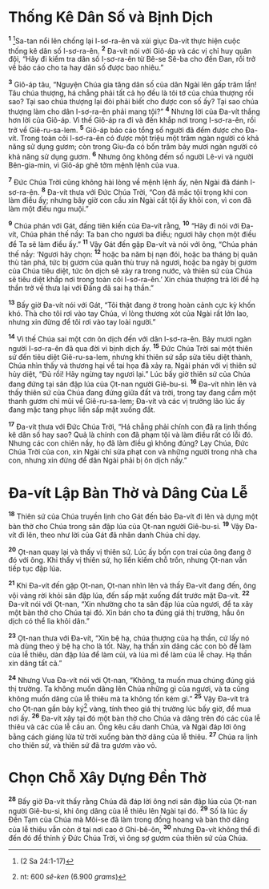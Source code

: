 # Thống Kê Dân Số và Bịnh Dịch
<sup><b>1</b></sup> [^1*]Sa-tan nổi lên chống lại I-sơ-ra-ên và xúi giục Ða-vít thực hiện cuộc thống kê dân số I-sơ-ra-ên. <sup><b>2</b></sup> Ða-vít nói với Giô-áp và các vị chỉ huy quân đội, “Hãy đi kiểm tra dân số I-sơ-ra-ên từ Bê-se Sê-ba cho đến Ðan, rồi trở về báo cáo cho ta hay dân số được bao nhiêu.”

<sup><b>3</b></sup> Giô-áp tâu, “Nguyện Chúa gia tăng dân số của dân Ngài lên gấp trăm lần! Tâu chúa thượng, há chẳng phải tất cả họ đều là tôi tớ của chúa thượng rồi sao? Tại sao chúa thượng lại đòi phải biết cho được con số ấy? Tại sao chúa thượng làm cho dân I-sơ-ra-ên phải mang tội?” <sup><b>4</b></sup> Nhưng lời của Ða-vít thắng hơn lời của Giô-áp. Vì thế Giô-áp ra đi và đến khắp nơi trong I-sơ-ra-ên, rồi trở về Giê-ru-sa-lem. <sup><b>5</b></sup> Giô-áp báo cáo tổng số người đã đếm được cho Ða-vít. Trong toàn cõi I-sơ-ra-ên có được một triệu một trăm ngàn người có khả năng sử dụng gươm; còn trong Giu-đa có bốn trăm bảy mươi ngàn người có khả năng sử dụng gươm. <sup><b>6</b></sup> Nhưng ông không đếm số người Lê-vi và người Bên-gia-min, vì Giô-áp ghê tởm mệnh lệnh của vua.

<sup><b>7</b></sup> Ðức Chúa Trời cũng không hài lòng về mệnh lệnh ấy, nên Ngài đã đánh I-sơ-ra-ên. <sup><b>8</b></sup> Ða-vít thưa với Ðức Chúa Trời, “Con đã mắc tội trọng khi con làm điều ấy; nhưng bây giờ con cầu xin Ngài cất tội ấy khỏi con, vì con đã làm một điều ngu muội.”

<sup><b>9</b></sup> Chúa phán với Gát, đấng tiên kiến của Ða-vít rằng, <sup><b>10</b></sup> “Hãy đi nói với Ða-vít, Chúa phán thế nầy: Ta ban cho ngươi ba điều; ngươi hãy chọn một điều để Ta sẽ làm điều ấy.” <sup><b>11</b></sup> Vậy Gát đến gặp Ða-vít và nói với ông, “Chúa phán thế nầy: ‘Ngươi hãy chọn: <sup><b>12</b></sup> hoặc ba năm bị nạn đói, hoặc ba tháng bị quân thù tàn phá, tức bị gươm của quân thù truy nã ngươi, hoặc ba ngày bị gươm của Chúa tiêu diệt, tức ôn dịch sẽ xảy ra trong nước, và thiên sứ của Chúa sẽ tiêu diệt khắp nơi trong toàn cõi I-sơ-ra-ên.’ Xin chúa thượng trả lời để hạ thần trở về thưa lại với Ðấng đã sai hạ thần.”

<sup><b>13</b></sup> Bấy giờ Ða-vít nói với Gát, “Tôi thật đang ở trong hoàn cảnh cực kỳ khốn khó. Thà cho tôi rơi vào tay Chúa, vì lòng thương xót của Ngài rất lớn lao, nhưng xin đừng để tôi rơi vào tay loài người.”

<sup><b>14</b></sup> Vì thế Chúa sai một cơn ôn dịch đến với dân I-sơ-ra-ên. Bảy mươi ngàn người I-sơ-ra-ên đã qua đời vì bịnh dịch ấy. <sup><b>15</b></sup> Ðức Chúa Trời sai một thiên sứ đến tiêu diệt Giê-ru-sa-lem, nhưng khi thiên sứ sắp sửa tiêu diệt thành, Chúa nhìn thấy và thương hại về tai họa đã xảy ra. Ngài phán với vị thiên sứ hủy diệt, “Ðủ rồi! Hãy ngừng tay ngươi lại.” Lúc bấy giờ thiên sứ của Chúa đang đứng tại sân đập lúa của Ọt-nan người Giê-bu-si. <sup><b>16</b></sup> Ða-vít nhìn lên và thấy thiên sứ của Chúa đang đứng giữa đất và trời, trong tay đang cầm một thanh gươm chỉ mũi về Giê-ru-sa-lem; Ða-vít và các vị trưởng lão lúc ấy đang mặc tang phục liền sấp mặt xuống đất.

<sup><b>17</b></sup> Ða-vít thưa với Ðức Chúa Trời, “Há chẳng phải chính con đã ra lịnh thống kê dân số hay sao? Quả là chính con đã phạm tội và làm điều rất có lỗi đó. Nhưng các con chiên nầy, họ đã làm điều gì không đúng? Lạy Chúa, Ðức Chúa Trời của con, xin Ngài chỉ sửa phạt con và những người trong nhà cha con, nhưng xin đừng để dân Ngài phải bị ôn dịch nầy.”


# Ða-vít Lập Bàn Thờ và Dâng Của Lễ
<sup><b>18</b></sup> Thiên sứ của Chúa truyền lịnh cho Gát đến bảo Ða-vít đi lên và dựng một bàn thờ cho Chúa trong sân đập lúa của Ọt-nan người Giê-bu-si. <sup><b>19</b></sup> Vậy Ða-vít đi lên, theo như lời của Gát đã nhân danh Chúa chỉ dạy.

<sup><b>20</b></sup> Ọt-nan quay lại và thấy vị thiên sứ. Lúc ấy bốn con trai của ông đang ở đó với ông. Khi thấy vị thiên sứ, họ liền kiếm chỗ trốn, nhưng Ọt-nan vẫn tiếp tục đập lúa.

<sup><b>21</b></sup> Khi Ða-vít đến gặp Ọt-nan, Ọt-nan nhìn lên và thấy Ða-vít đang đến, ông vội vàng rời khỏi sân đập lúa, đến sấp mặt xuống đất trước mặt Ða-vít. <sup><b>22</b></sup> Ða-vít nói với Ọt-nan, “Xin nhường cho ta sân đập lúa của ngươi, để ta xây một bàn thờ cho Chúa tại đó. Xin bán cho ta đúng giá thị trường, hầu ôn dịch có thể lìa khỏi dân.”

<sup><b>23</b></sup> Ọt-nan thưa với Ða-vít, “Xin bệ hạ, chúa thượng của hạ thần, cứ lấy nó mà dùng theo ý bệ hạ cho là tốt. Này, hạ thần xin dâng các con bò để làm của lễ thiêu, dàn đập lúa để làm củi, và lúa mì để làm của lễ chay. Hạ thần xin dâng tất cả.”

<sup><b>24</b></sup> Nhưng Vua Ða-vít nói với Ọt-nan, “Không, ta muốn mua chúng đúng giá thị trường. Ta không muốn dâng lên Chúa những gì của ngươi, và ta cũng không muốn dâng của lễ thiêu mà ta không tốn kém gì.” <sup><b>25</b></sup> Vậy Ða-vít trả cho Ọt-nan gần bảy ký[^1] vàng, tính theo giá thị trường lúc bấy giờ, để mua nơi ấy. <sup><b>26</b></sup> Ða-vít xây tại đó một bàn thờ cho Chúa và dâng trên đó các của lễ thiêu và các của lễ cầu an. Ông kêu cầu danh Chúa, và Ngài đáp lời ông bằng cách giáng lửa từ trời xuống bàn thờ dâng của lễ thiêu. <sup><b>27</b></sup> Chúa ra lịnh cho thiên sứ, và thiên sứ đã tra gươm vào vỏ.


# Chọn Chỗ Xây Dựng Ðền Thờ
<sup><b>28</b></sup> Bấy giờ Ða-vít thấy rằng Chúa đã đáp lời ông nơi sân đập lúa của Ọt-nan người Giê-bu-si, khi ông dâng của lễ thiêu lên Ngài tại đó. <sup><b>29</b></sup> Số là lúc ấy Ðền Tạm của Chúa mà Môi-se đã làm trong đồng hoang và bàn thờ dâng của lễ thiêu vẫn còn ở tại nơi cao ở Ghi-bê-ôn, <sup><b>30</b></sup> nhưng Ða-vít không thể đi đến đó để thỉnh ý Ðức Chúa Trời, vì ông sợ gươm của thiên sứ của Chúa.

[^1]: nt: 600 *sê-ken* (6.900 *grams*)
[^1*]: (2 Sa 24:1-17)